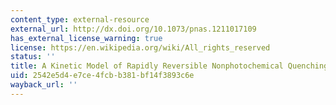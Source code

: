 ```yaml
---
content_type: external-resource
external_url: http://dx.doi.org/10.1073/pnas.1211017109
has_external_license_warning: true
license: https://en.wikipedia.org/wiki/All_rights_reserved
status: ''
title: A Kinetic Model of Rapidly Reversible Nonphotochemical Quenching
uid: 2542e5d4-e7ce-4fcb-b381-bf14f3893c6e
wayback_url: ''
---
```


